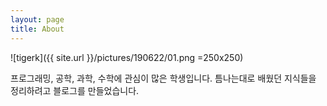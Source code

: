 ```yaml
---
layout: page
title: About
---
```


![tigerk]({{ site.url }}/pictures/190622/01.png =250x250)

프로그래밍, 공학, 과학, 수학에 관심이 많은 학생입니다. 틈나는대로 배웠던 지식들을 정리하려고 블로그를 만들었습니다.

